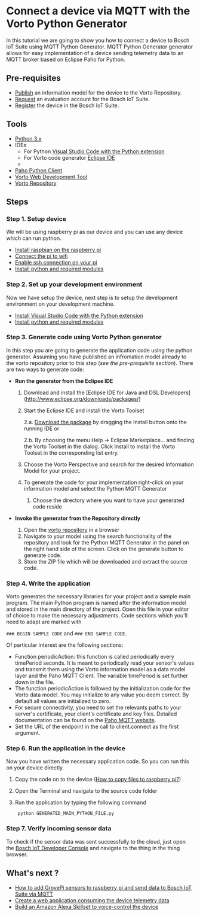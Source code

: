 # Connect a device via MQTT with the Vorto Python Generator

In this tutorial we are going to show you how to connect a device to Bosch IoT Suite using MQTT Python Generator. MQTT Python Generator generator allows for easy implementation of a device sending telemetry data to an MQTT broker based on Eclipse Paho for Python.

## Pre-requisites

* [Publish](tutorial-create_and_publish_with_web_editor.md) an information model for the device to the Vorto Repository.  
* [Request](https://www.bosch-iot-suite.com/) an evaluation account for the Bosch IoT Suite.  
* [Register](tutorial_register_device.md) the device in the Bosch IoT Suite.

## Tools

* [Python 3.x](https://www.python.org/)
* IDEs
	* For Python [Visual Studio Code with the Python extension](https://code.visualstudio.com/docs/languages/python) 
	* For Vorto code generator [Eclipse IDE](https://eclipse.org/downloads/packages/release/Mars/2)
	* 
* [Paho Python Client](https://eclipse.org/paho/clients/python/)
* [Vorto Web Development Tool](http://vorto.eclipse.org/editor)
* [Vorto Repository](http://vorto.eclipse.org/)

## Steps

### Step 1. Setup device
We will be using raspberry pi as our device and you can use any device which can run python.

* [Install raspbian on the raspberry pi](https://www.raspberrypi.org/learning/software-guide/)
* [Connect the pi to wifi](https://www.raspberrypi.org/learning/software-guide/wifi/)
* [Enable ssh connection on your pi](https://www.raspberrypi.org/documentation/remote-access/ssh/)	
* [Install python and required modules](tutorial_install_python_and_required_python_modules.md)

### Step 2. Set up your development environment

Now we have setup the device, next step is to setup the development environment on your development machine. 

* [Install Visual Studio Code with the Python extension](https://code.visualstudio.com/docs/languages/python) 
* [Install python and required modules](tutorial_install_python_and_required_python_modules.md)

### Step 3. Generate code using Vorto Python generator

In this step you are going to generate the application code using the python generator. Assuming you have published an infromation model already to the vorto repository prior to this step (*see the pre-prequisite section*). There are two ways to generate code:

* **Run the generator from the Eclipse IDE**
	1. Download and install the [Eclipse IDE for Java and DSL Developers]		(http://www.eclipse.org/downloads/packages/)
	2. Start the Eclipse IDE and install the Vorto Toolset
	
		2.a. [Download the package](http://www.eclipse.org/vorto/downloads/index.html) by 		     dragging the Install button onto the running IDE or
	
		2.b. By choosing the menu Help -> Eclipse Marketplace... and finding the Vorto 			  Toolset in the dialog. Click Install to install the Vorto Toolset in the 			  corresponding 	list entry.
	3. Choose the Vorto Perspective and search for the desired Information Model for your 		project. 

	4. To generate the code for your implementation right-click on your information model and select the Python MQTT Generator
	
		1. Choose the directory where you want to have your generated code reside 

* **Invoke the generator from the Repository directly**

	1. Open the [vorto repository](http://vorto.eclipse.org/) in a browser
	2. Navigate to your model using the search functionality of the repository and look for 	   the Python MQTT Generator in the panel on the right hand side of the screen. Click on 	   the generate button to generate code. 
	3. Store the ZIP file which will be downloaded and extract the source code.

### Step 4. Write the application
Vorto generates the necessary libraries for your project and a sample main program. The main Python program is named after the information model and stored in the main directory of the project. Open this file in your editor of choice to make the necessary adjustments.
Code sections which you'll need to adapt are marked with 

```### BEGIN SAMPLE CODE``` and ```### END SAMPLE CODE```.

Of particular interest are the following sections:

* Function periodicAction: this function is called periodically every timePeriod seconds. It is meant to periodically read your sensor's values and transmit them using the Vorto information model as a data model layer and the Paho MQTT Client. The variable timePeriod is set further down in the file.
* The function periodicAction is followed by the initialization code for the Vorto data model. You may initialize to any value you deem correct. By default all values are initialized to zero.
* For secure connectivity, you need to set the relevants paths to your server's certificate, your client's certificate and key files. Detailed documentation can be found on the [Paho MQTT website](https://pypi.python.org/pypi/paho-mqtt/1.1#option-functions).
* Set the URL of the endpoint in the call to client.connect as the first argument.


### Step 6. Run the application in the device

Now you have written the necessary application code. So you can run this on your device directly. 

1. Copy the code on to the device ([How to copy files to raspberry pi?](https://www.raspberrypi.org/documentation/remote-access/ssh/scp.md))
2. Open the Terminal and navigate to the source code folder
3. Run the application by typing the following command
		
		python GENERATED_MAIN_PYTHON_FILE.py 

### Step 7. Verify incoming sensor data

To check if the sensor data was sent successfully to the cloud, just open the <a href="https://console.bosch-iot-suite.com">Bosch IoT Developer Console</a> and navigate to the thing in the thing browser.

## What's next ?

- [How to add GrovePi sensors to raspberry pi and send data to Bosch IoT Suite via MQTT](tutorial_how_to_add_groove_pi_sensors_to_raspberry_pi_and_send_data_via_mqtt.md)
- [Create a web application consuming the device telemetry data](tutorial_create_webapp_dashboard.md)
- [Build an Amazon Alexa Skillset to voice-control the device](tutorial_voicecontrol_alexa.md)


